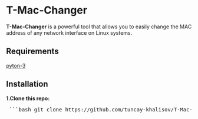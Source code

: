 # T-Mac-Changer

**T-Mac-Changer** is a powerful tool that allows you to easily change the MAC address of any network interface on Linux systems.

## Requirements
[pyton-3](https://example.com)

## Installation
**1.Clone this repo:**
<pre> ```bash git clone https://github.com/tuncay-khalisov/T-Mac-Changer``` </pre>
